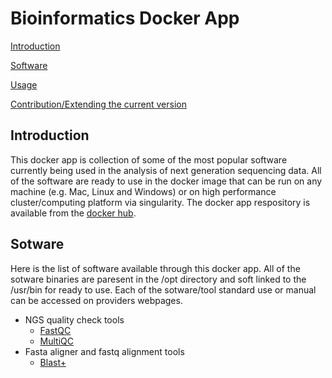 # Bioinformatics Docker App

[Introduction](#introduction)

[Software](#software)

[Usage](#usage)

[Contribution/Extending the current version](#versioning)


## Introduction

This docker app is collection of some of the most popular software currently being used in the analysis of next generation sequencing data. All of the software are ready to use in the docker image that can be run on any machine (e.g. Mac, Linux and Windows) or on high performance cluster/computing platform via singularity. The docker app respository is available from the [docker hub](https://hub.docker.com/repository/docker/masoodzaka/bioinformatics).

## Sotware 

Here is the list of software available through this docker app. All of the sotware binaries are paresent in the /opt directory and soft linked to the /usr/bin for ready to use. Each of the sotware/tool standard use or manual can be accessed on providers webpages.

* NGS quality check tools 
  - [FastQC](https://www.bioinformatics.babraham.ac.uk/projects/fastqc/)
  - [MultiQC](https://multiqc.info/)
* Fasta aligner and fastq alignment tools
  - [Blast+](https://blast.ncbi.nlm.nih.gov/Blast.cgi?PAGE_TYPE=BlastDocs&DOC_TYPE=Download)
